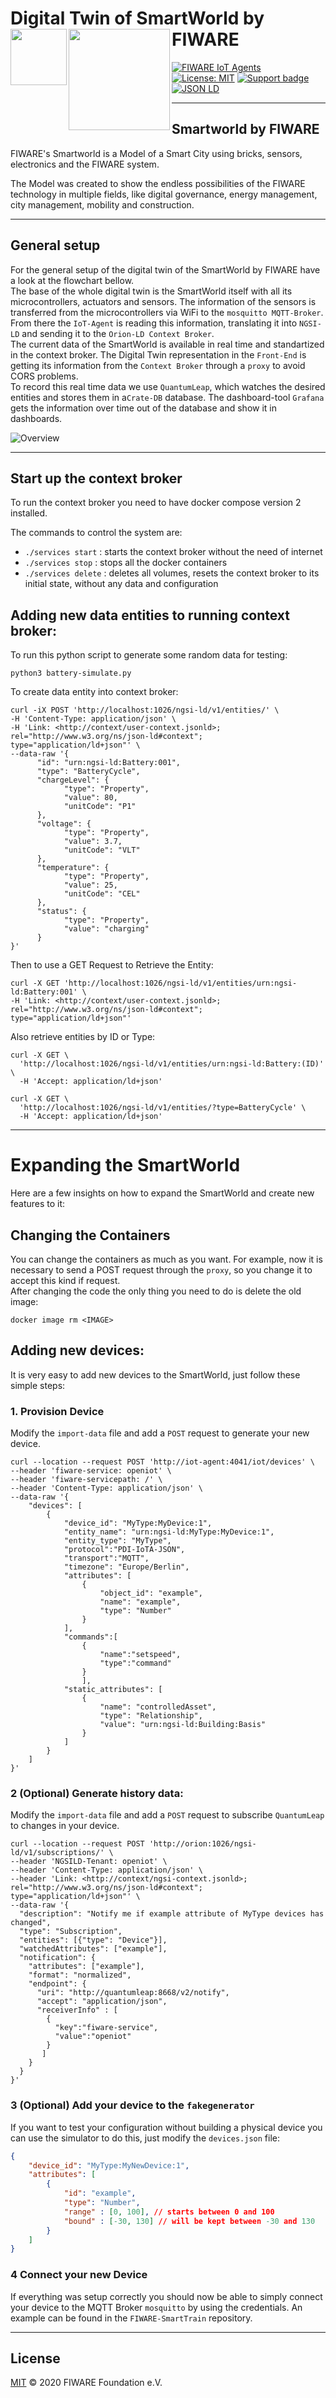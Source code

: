 # Digital Twin of SmartWorld by FIWARE [<img src="https://img.shields.io/badge/NGSI-LD-d6604d.svg" width="90"  align="left" />](https://www.etsi.org/deliver/etsi_gs/CIM/001_099/009/01.04.01_60/gs_cim009v010401p.pdf)[<img src="https://fiware.github.io/tutorials.IoT-Agent/img/fiware.png" align="left" width="162">](https://www.fiware.org/)<br/>

[![FIWARE IoT Agents](https://nexus.lab.fiware.org/repository/raw/public/badges/chapters/iot-agents.svg)](https://github.com/FIWARE/catalogue/blob/master/iot-agents/README.md)
[![License: MIT](https://img.shields.io/github/license/fiware/tutorials.Iot-Agent.svg)](https://opensource.org/licenses/MIT)
[![Support badge](https://img.shields.io/badge/tag-fiware-orange.svg?logo=stackoverflow)](https://stackoverflow.com/questions/tagged/fiware)
[![JSON LD](https://img.shields.io/badge/JSON--LD-1.1-f06f38.svg)](https://w3c.github.io/json-ld-syntax/)

---
## Smartworld by FIWARE

FIWARE's Smartworld is a Model of a Smart City using bricks, sensors, electronics and the FIWARE system. 

The Model was created to show the endless possibilities of the FIWARE technology in multiple fields, like digital governance, energy management, city management, mobility and construction.

---

## General setup

For the general setup of the digital twin of the SmartWorld by FIWARE have a look at the flowchart bellow. <br>
The base of the whole digital twin is the SmartWorld itself with all its microcontrollers, actuators and sensors. The information of the sensors is transferred from the microcontrollers via WiFi to the `mosquitto MQTT-Broker`. From there the `IoT-Agent` is reading this information, translating it into `NGSI-LD` and sending it to the `Orion-LD Context Broker`.<br>
The current data of the SmartWorld is available in real time and standartized in the context broker. The Digital Twin representation in the `Front-End` is getting its information from the `Context Broker` through a `proxy` to avoid CORS problems.<br> 
To record this real time data we use `QuantumLeap`, which watches the desired entities and stores them in a`Crate-DB` database. The dashboard-tool `Grafana` gets the information over time out of the database and show it in dashboards.

![Overview](overview.png)

---

## Start up the context broker

To run the context broker you need to have docker compose version 2 installed.

The commands to control the system are:

- ```./services start``` : starts the context broker without the need of internet
- ```./services stop``` : stops all the docker containers
- ```./services delete``` : deletes all volumes, resets the context broker to its initial state, without any data and configuration

## Adding new data entities to running context broker:

To run this python script to generate some random data for testing:

```shell
python3 battery-simulate.py
```

To create data entity into context broker:

```shell
curl -iX POST 'http://localhost:1026/ngsi-ld/v1/entities/' \
-H 'Content-Type: application/json' \
-H 'Link: <http://context/user-context.jsonld>; rel="http://www.w3.org/ns/json-ld#context"; type="application/ld+json"' \
--data-raw '{
      "id": "urn:ngsi-ld:Battery:001",
      "type": "BatteryCycle",
      "chargeLevel": {
            "type": "Property",
            "value": 80,
            "unitCode": "P1"
      },
      "voltage": {
            "type": "Property",
            "value": 3.7,
            "unitCode": "VLT"
      },
      "temperature": {
            "type": "Property",
            "value": 25,
            "unitCode": "CEL"
      },
      "status": {
            "type": "Property",
            "value": "charging"
      }
}'

```

Then to use  a GET Request to Retrieve the Entity:

```shell
curl -X GET 'http://localhost:1026/ngsi-ld/v1/entities/urn:ngsi-ld:Battery:001' \
-H 'Link: <http://context/user-context.jsonld>; rel="http://www.w3.org/ns/json-ld#context"; type="application/ld+json"'
```

Also retrieve entities by ID or Type:

```shell
curl -X GET \
  'http://localhost:1026/ngsi-ld/v1/entities/urn:ngsi-ld:Battery:(ID)' \
  -H 'Accept: application/ld+json'
```

```shell
curl -X GET \
  'http://localhost:1026/ngsi-ld/v1/entities/?type=BatteryCycle' \
  -H 'Accept: application/ld+json'
```

---
# Expanding the SmartWorld
Here are a few insights on how to expand the SmartWorld and create new features to it:

## Changing the Containers
You can change the containers as much as you want. For example, now it is necessary to send a POST request through the `proxy`, so you change it to accept this kind if request. <br>
After changing the code the only thing you need to do is delete the old image:
```shell
docker image rm <IMAGE> 
```

## Adding new devices:
It is very easy to add new devices to the SmartWorld, just follow these simple steps:<br>

### 1. Provision Device
Modify the `import-data` file and add a `POST` request to generate your new device.
```shell
curl --location --request POST 'http://iot-agent:4041/iot/devices' \
--header 'fiware-service: openiot' \
--header 'fiware-servicepath: /' \
--header 'Content-Type: application/json' \
--data-raw '{
    "devices": [
        {
            "device_id": "MyType:MyDevice:1",
            "entity_name": "urn:ngsi-ld:MyType:MyDevice:1",
            "entity_type": "MyType",
            "protocol":"PDI-IoTA-JSON",
            "transport":"MQTT",
            "timezone": "Europe/Berlin",
            "attributes": [
                {
                    "object_id": "example",
                    "name": "example",
                    "type": "Number"
                }
            ],
            "commands":[
                {
                    "name":"setspeed",
                    "type":"command"
                }
                ],
            "static_attributes": [
                {
                    "name": "controlledAsset",
                    "type": "Relationship",
                    "value": "urn:ngsi-ld:Building:Basis"
                }
            ]
        }
    ]
}'
```
### 2 (Optional) Generate history data:
Modify the `import-data` file and add a `POST` request to subscribe `QuantumLeap` to changes in your device.
```shell
curl --location --request POST 'http://orion:1026/ngsi-ld/v1/subscriptions/' \
--header 'NGSILD-Tenant: openiot' \
--header 'Content-Type: application/json' \
--header 'Link: <http://context/ngsi-context.jsonld>; rel="http://www.w3.org/ns/json-ld#context"; type="application/ld+json"' \
--data-raw '{
  "description": "Notify me if example attribute of MyType devices has changed",
  "type": "Subscription",
  "entities": [{"type": "Device"}],
  "watchedAttributes": ["example"],
  "notification": {
    "attributes": ["example"],
    "format": "normalized",
    "endpoint": {
      "uri": "http://quantumleap:8668/v2/notify",
      "accept": "application/json",
      "receiverInfo" : [
        { 
          "key":"fiware-service",
          "value":"openiot"
        }
       ]
    }
  }
}'
```

### 3 (Optional) Add your device to the `fakegenerator`
If you want to test your configuration without building a physical device you can use the simulator to do this, just modify the `devices.json` file:
```json
{
    "device_id": "MyType:MyNewDevice:1",
    "attributes": [
        {
            "id": "example",
            "type": "Number",
            "range" : [0, 100], // starts between 0 and 100
            "bound" : [-30, 130] // will be kept between -30 and 130
        }
    ]
}
```

### 4 Connect your new Device
If everything was setup correctly you should now be able to simply connect your device to the MQTT Broker `mosquitto` by using the credentials. An example can be found in the `FIWARE-SmartTrain` repository.

---
## License

[MIT](LICENSE) © 2020 FIWARE Foundation e.V.
